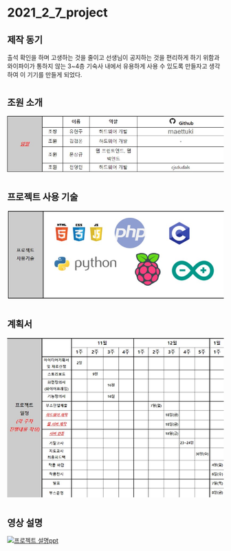 # 2021_2_7_project
## 제작 동기
출석 확인을 하며 고생하는 것을 줄이고 선생님이 공지하는 것을 편리하게 하기 위함과 와이파이가 통하지 않는 3~4층 기숙사 내에서 유용하게 사용 수 있도록 만들자고 생각하여 이 기기를 만들게 되었다.
#
## 조원 소개
![계획서](\cap2.jpg)
#
## 프로젝트 사용 기술
![계획서](\cap3.jpg)
#
## 계획서
![계획서](\cap.jpg)
#
## 영상 설명
[![프로젝트 설명ppt ](https://img.youtube.com/vi/h840zboUruY/0.jpg)](https://www.youtube.com/watch?v=h840zboUruY)